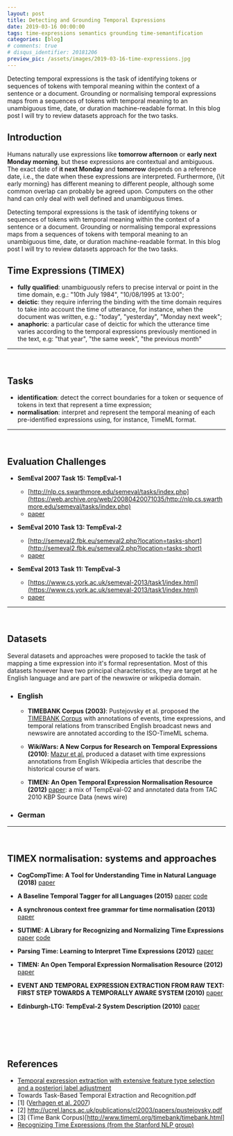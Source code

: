 ```yaml
---
layout: post
title: Detecting and Grounding Temporal Expressions
date: 2019-03-16 00:00:00
tags: time-expressions semantics grounding time-semantification
categories: [blog]
# comments: true
# disqus_identifier: 20181206
preview_pic: /assets/images/2019-03-16-time-expressions.jpg
---
```


Detecting temporal expressions is the task of identifying tokens or sequences of tokens with temporal meaning within the context of a sentence or a document. Grounding or normalising temporal expressions maps from a sequences of tokens with temporal meaning to an unambiguous time, date, or duration machine-readable format. In this blog post I will try to review datasets approach for the two tasks.


## __Introduction__

Humans naturally use expressions like __tomorrow afternoon__ or __early next Monday morning__, but these expressions are contextual and ambiguous. The exact date of __it next Monday__ and __tomorrow__ depends on a reference date, i.e., the date when these expressions are interpreted. Furthermore, {\it early morning} has different meaning to different people, although some common overlap can probably be agreed upon. Computers on the other hand can only deal with well defined and unambiguous times.

Detecting temporal expressions is the task of identifying tokens or sequences of tokens with temporal meaning within the context of a sentence or a document. Grounding or normalising temporal expressions maps from a sequences of tokens with temporal meaning to an unambiguous time, date, or duration machine-readable format. In this blog post I will try to review datasets approach for the two tasks.

<!--
Time normalization ([Verhagen et al. 2007](http://www.aclweb.org/anthology/S07-1014)) is the task of mapping time expressions in natural language into a machine-readble format. This task involves essentially two steps, first identifying the tokens or sequence of tokens that make a time expression and then translating that expression into a proper formal time representation.
-->


## __Time Expressions (TIMEX)__

- __fully qualified__: unambiguously refers to precise interval or point in the time domain, e.g.: "10th July 1984", "10/08/1995 at 13:00";
- __deictic__: they require inferring the binding with the time domain requires to take into account the time of utterance, for instance, when the document was written, e.g.: "today", "yesterday", "Monday next week";
- __anaphoric__: a particular case of deictic for which the utterance time varies according to the temporal expressions previously mentioned in the text, e.g: "that year", "the same week", "the previous month"

---
<br>


## __Tasks__

- __identification__: detect the correct boundaries for a token or sequence of tokens in text that represent a time expression;
- __normalisation__: interpret and represent the temporal meaning of each pre-identified expressions using, for instance, TimeML format.

---
<br>


## __Evaluation Challenges__

- __SemEval 2007 Task 15: TempEval-1__
   - [http://nlp.cs.swarthmore.edu/semeval/tasks/index.php](https://web.archive.org/web/20080420071035/http://nlp.cs.swarthmore.edu/semeval/tasks/index.php)
   - [paper](https://www.aclweb.org/anthology/S07-1014)

- __SemEval 2010 Task 13: TempEval-2__
    - [http://semeval2.fbk.eu/semeval2.php?location=tasks-short](http://semeval2.fbk.eu/semeval2.php?location=tasks-short)
    - [paper](https://www.aclweb.org/anthology/S10-1010)

- __SemEval 2013 Task 11: TempEval-3__
   - [https://www.cs.york.ac.uk/semeval-2013/task1/index.html](https://www.cs.york.ac.uk/semeval-2013/task1/index.html)
   - [paper](http://www.aclweb.org/anthology/S/S13/S13-2001.pdf)


---
<br>

## __Datasets__

<!-- see: https://web.archive.org/web/20130727183253/http://www.timexportal.info/corpora -->

Several datasets and approaches were proposed to tackle the task of mapping a time expression into it's formal representation. Most of this datasets however have two principal characteristics, they are target at he English language and are part of the newswire or wikipedia domain.

- ### __English__

  - __TIMEBANK Corpus (2003)__: Pustejovsky et al. proposed the [TIMEBANK Corpus](http://www.timeml.org/timebank/timebank.html) with annotations of events, time expressions, and temporal relations from transcribed English broadcast news and newswire are annotated according to the ISO-TimeML schema.

  - __WikiWars: A New Corpus for Research on Temporal Expressions (2010)__: [Mazur et al.](http://aclweb.org/anthology/D10-1089) produced a dataset with time expressions annotations from English Wikipedia articles that describe the historical course of wars.

  - __TIMEN: An Open Temporal Expression Normalisation Resource (2012)__ [paper](http://lrec.elra.info/proceedings/lrec2012/pdf/128_Paper.pdf): a mix of TempEval-02 and annotated data from TAC 2010 KBP Source Data (news wire)

- ### __German__

<!--
http://nlpprogress.com/english/temporal_processing.html
https://dbs.ifi.uni-heidelberg.de/files/Team/jannik/publications/fischer-stroetgen_temporal-expressions-in-literary-corpora_dh2015_final_2015-03-01.pdf
-->

---
<br>


## __TIMEX normalisation: systems and approaches__


- __CogCompTime: A Tool for Understanding Time in Natural Language (2018)__ [paper](http://aclweb.org/anthology/D18-2013)

- __A Baseline Temporal Tagger for all Languages (2015)__ [paper](https://aclweb.org/anthology/D/D15/D15-1063.pdf) [code](https://github.com/HeidelTime/heideltime)

- __A synchronous context free grammar for time normalisation (2013)__ [paper](http://www.aclweb.org/anthology/D13-1078)

- __SUTIME: A Library for Recognizing and Normalizing Time Expressions__ [paper](https://nlp.stanford.edu/pubs/lrec2012-sutime.pdf) [code](https://nlp.stanford.edu/software/sutime.html)

- __Parsing Time: Learning to Interpret Time Expressions (2012)__ [paper](https://aclanthology.info/pdf/N/N12/N12-1049.pdf)

- __TIMEN: An Open Temporal Expression Normalisation Resource (2012)__ [paper](http://lrec.elra.info/proceedings/lrec2012/pdf/128_Paper.pdf)

- __EVENT AND TEMPORAL EXPRESSION EXTRACTION FROM RAW TEXT: FIRST STEP TOWARDS A TEMPORALLY AWARE SYSTEM (2010)__ [paper](https://www.researchgate.net/profile/Naushad_UzZaman/publication/220233264_Event_and_Temporal_Expression_Extraction_from_Raw_Text_First_Step_towards_a_Temporally_Aware_System/links/004635384b4c1f3793000000.pdf)

- __Edinburgh-LTG: TempEval-2 System Description (2010)__ [paper](https://www.aclweb.org/anthology/S10-1074)









<br><br><br><br>

## __References__

- [Temporal expression extraction with extensive feature type selection and a posteriori label adjustment](https://www.sciencedirect.com/science/article/pii/S0169023X15000725)
- Towards Task-Based Temporal Extraction and Recognition.pdf
- [1] ([Verhagen et al. 2007](http://www.aclweb.org/anthology/S07-1014))
- [2] http://ucrel.lancs.ac.uk/publications/cl2003/papers/pustejovsky.pdf
- [3] (Time Bank Corpus)[http://www.timeml.org/timebank/timebank.html]
- [Recognizing Time Expressions (from the Stanford NLP group)](https://nlp.stanford.edu/projects/time.shtml)
